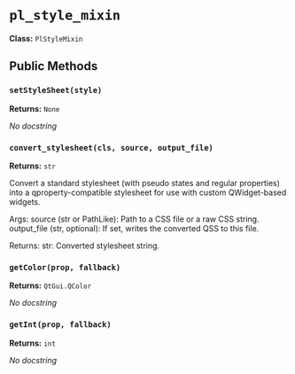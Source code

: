# `pl_style_mixin`

**Class:** `PlStyleMixin`

## Public Methods

### `setStyleSheet(style)`
**Returns:** `None`

_No docstring_

### `convert_stylesheet(cls, source, output_file)`
**Returns:** `str`

Convert a standard stylesheet (with pseudo states and regular properties)
into a qproperty-compatible stylesheet for use with custom QWidget-based widgets.

Args:
    source (str or PathLike): Path to a CSS file or a raw CSS string.
    output_file (str, optional): If set, writes the converted QSS to this file.

Returns:
    str: Converted stylesheet string.

### `getColor(prop, fallback)`
**Returns:** `QtGui.QColor`

_No docstring_

### `getInt(prop, fallback)`
**Returns:** `int`

_No docstring_